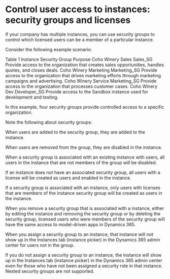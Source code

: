 

# Control user access to instances: security groups and licenses

If your company has multiple instances, you can use security groups to control which licensed users can be a member of a 
particular instance.

Consider the following example scenario:

Table 1
Instance
Security Group
Purpose
Coho Winery Sales
Sales_SG
Provide access to the organization that creates sales opportunities, handles quotes, and closes deals.
Coho Winery Marketing
Marketing_SG
Provide access to the organization that drives marketing efforts through marketing campaigns and advertising.
Coho Winery Service
Marketing_SG
Provide access to the organization that processes customer cases.
Coho Winery Dev
Developer_SG
Provide access to the Sandbox instance used for development and testing.

In this example, four security groups provide controlled access to a specific organization.

Note the following about security groups:

When users are added to the security group, they are added to the instance.

When users are removed from the group, they are disabled in the instance.

When a security group is associated with an existing instance with users, all users in the instance that are not members of the 
group will be disabled.

If an instance does not have an associated security group, all users with a license will be created as users and enabled in the 
instance.

If a security group is associated with an instance, only users with licenses that are members of the instance security group will 
be created as users in the instance.

When you remove a security group that is associated with a instance, either by editing the instance and removing the security 
group or by deleting the security group, licensed users who were members of the security group will have the same access to 
model-driven apps in Dynamics 365.

When you assign a security group to an instance, that instance will not show up in the Instances tab (instance picker) in the 
Dynamics 365 admin center for users not in the group.

If you do not assign a security group to an instance, the instance will show up in the Instances tab (instance picker) in the 
Dynamics 365 admin center even for those who have not been assigned a security role in that instance.
Nested security groups are not supported.

